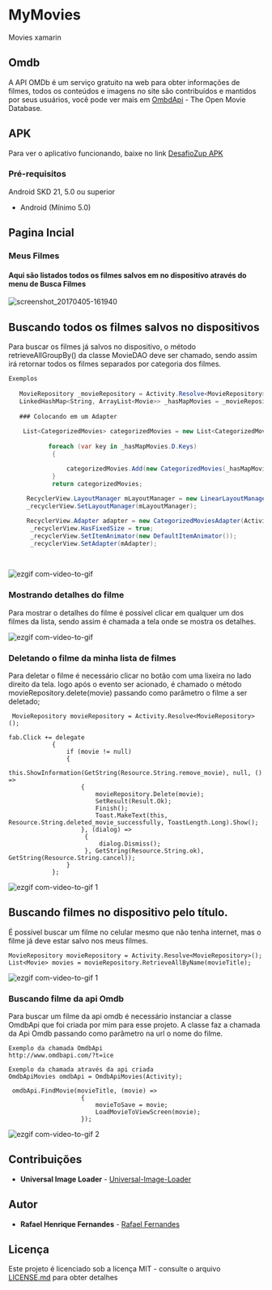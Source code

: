 

# MyMovies
Movies xamarin 
## Omdb
A API OMDb é um serviço gratuito na web para obter informações de filmes, todos os conteúdos e imagens no site são contribuídos e mantidos por seus usuários, você pode ver mais em
[OmbdApi](http://www.omdbapi.com/) - The Open Movie Database.

## APK
Para ver o aplicativo funcionando, baixe no link
[DesafioZup APK](https://drive.google.com/open?id=0BwLShtZOjYrbMlNyaHNBUlhDREk)

### Pré-requisitos


Android SKD 21, 5.0 ou superior

 * Android (Mínimo 5.0)

## Pagina Incial
### Meus Filmes
#### Aqui são listados todos os filmes salvos em no dispositivo através do menu de Busca Filmes
![screenshot_20170405-161940](https://cloud.githubusercontent.com/assets/8068428/24724363/38baffb6-1a21-11e7-8e4a-32432d6d45ce.png)


## Buscando todos os filmes salvos no dispositivos
Para buscar os filmes já salvos no dispositivo, o método retrieveAllGroupBy() da classe MovieDAO deve ser chamado, sendo assim irá retornar todos os filmes separados por categoria dos filmes.

```c#
Exemplos
  
   MovieRepository _movieRepository = Activity.Resolve<MovieRepository>();
   LinkedHashMap<String, ArrayList<Movie>> _hasMapMovies = _movieRepository.RetrieveAllGroupBy();
   
   ### Colocando em um Adapter
   
    List<CategorizedMovies> categorizedMovies = new List<CategorizedMovies>();
           
           foreach (var key in _hasMapMovies.D.Keys)
            {

                categorizedMovies.Add(new CategorizedMovies(_hasMapMovies[key], key));
            }
            return categorizedMovies;
        
     RecyclerView.LayoutManager mLayoutManager = new LinearLayoutManager(Activity);
     _recyclerView.SetLayoutManager(mLayoutManager);

     RecyclerView.Adapter adapter = new CategorizedMoviesAdapter(Activity, moviesCategorized);
      _recyclerView.HasFixedSize = true;
      _recyclerView.SetItemAnimator(new DefaultItemAnimator());
      _recyclerView.SetAdapter(mAdapter);
   
  
```
![ezgif com-video-to-gif](https://cloud.githubusercontent.com/assets/8068428/24764064/9636ad9a-1ac9-11e7-946f-4facd16e6abc.gif)


### Mostrando detalhes do filme

Para mostrar o detalhes do filme é possível clicar em qualquer um dos filmes da lista, sendo assim é chamada a tela onde se mostra os detalhes.

![ezgif com-video-to-gif](https://cloud.githubusercontent.com/assets/8068428/24725001/a8b74124-1a23-11e7-830f-f8cf80e61935.gif)


### Deletando o filme da minha lista de filmes


Para deletar o filme é necessário clicar no botão com uma lixeira no lado direito da tela.
logo após o evento ser acionado, é chamado o método  movieRepository.delete(movie) passando como parâmetro o filme a ser deletado;


```
 MovieRepository movieRepository = Activity.Resolve<MovieRepository>();

fab.Click += delegate
            {
                if (movie != null)
                {
                    this.ShowInformation(GetString(Resource.String.remove_movie), null, () =>
                    {
                        movieRepository.Delete(movie);
                        SetResult(Result.Ok);
                        Finish();
                        Toast.MakeText(this, Resource.String.deleted_movie_successfully, ToastLength.Long).Show();
                    }, (dialog) =>
                     {
                         dialog.Dismiss();
                     }, GetString(Resource.String.ok), GetString(Resource.String.cancel));
                }
            };
```

![ezgif com-video-to-gif 1](https://cloud.githubusercontent.com/assets/8068428/24725376/161b1316-1a25-11e7-9221-e3e9b5079785.gif)


## Buscando filmes no dispositivo pelo título.

É possível buscar um filme no celular mesmo que não tenha internet, mas o filme já deve estar salvo nos meus filmes.

```
MovieRepository movieRepository = Activity.Resolve<MovieRepository>();
List<Movie> movies = movieRepository.RetrieveAllByName(movieTitle);

```

![ezgif com-video-to-gif 1](https://cloud.githubusercontent.com/assets/8068428/24764200/f46a0704-1ac9-11e7-8430-7ceb58e1d35b.gif)

### Buscando filme da api Omdb

Para buscar um filme da api omdb é necessário instanciar a classe OmdbApi que foi criada por mim para esse projeto.
A classe faz a chamada da Api Omdb passando como parâmetro na url o nome do filme.

```
Exemplo da chamada OmdbApi
http://www.omdbapi.com/?t=ice

```
```
Exemplo da chamada através da api criada
OmdbApiMovies omdbApi = OmdbApiMovies(Activity);

 omdbApi.FindMovie(movieTitle, (movie) =>
                    {
                        movieToSave = movie;
                        LoadMovieToViewScreen(movie);
                    });
```
![ezgif com-video-to-gif 2](https://cloud.githubusercontent.com/assets/8068428/24764385/91cb94a4-1aca-11e7-9519-4b6d9580854d.gif)
## Contribuições

* **Universal Image Loader** -  [Universal-Image-Loader](https://github.com/nostra13/Android-Universal-Image-Loader)

## Autor

* **Rafael Henrique Fernandes** - [Rafael Fernandes](https://github.com/faelmg18)

## Licença

Este projeto é licenciado sob a licença MIT - consulte o arquivo [LICENSE.md](LICENSE.md) para obter detalhes


